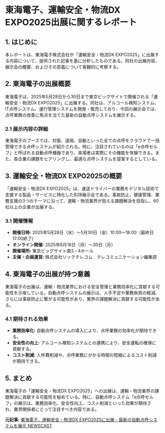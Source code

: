# 東海電子、運輸安全・物流DX EXPO2025出展に関するレポート

## 1. はじめに

本レポートは、東海電子株式会社が「運輸安全・物流DX EXPO2025」に出展する内容について、提供された記事を基に分析したものである。同社の出展内容、展示会の概要、およびその意義について客観的に考察する。

## 2. 東海電子の出展概要

東海電子は、2025年5月28日から30日まで東京ビッグサイトで開催される「運輸安全・物流DX EXPO2025」に出展する。同社は、アルコール検知システム、IT点呼システム、運行管理システムを開発・販売しており、今回の展示会では、点呼業務の改善に焦点を当てた最新の自動点呼システムを展示する。

### 2.1 展示内容の詳細

東海電子のブースでは、対面、遠隔、自動といった全ての点呼をクラウドで一括管理できる点呼システムが紹介される。特に、注目されているのは「e点呼セルフ」と呼ばれる自動点呼機器であり、来場者は実際にその機能を体験できる。また、各企業の課題をヒアリングし、最適な点呼システムを提案するとしている。

## 3. 運輸安全・物流DX EXPO2025の概要

「運輸安全・物流DX EXPO2025」は、運送ドライバーの業務をデジタル技術で支援する製品・サービスに特化したB2B展示会である。事故防止、健康管理、業務支援の3つのテーマに沿って、運輸・物流業界が抱える課題解決を目指し、60社以上の企業が出展する。

### 3.1 開催情報

* **開催日時:** 2025年5月28日（水）～5月30日（金）10:00～18:00（最終日17:00終了）
* **オンライン開催:** 2025年6月16日（月）～30日（月）
* **開催場所:** 東京ビッグサイト南3・4ホール
* **主催・企画運営:** 株式会社リックテレコム　テレコミュニケーション編集部

## 4. 東海電子の出展が持つ意義

東海電子の出展は、運輸・物流業界における安全管理と業務効率化に貢献する可能性を示唆している。自動点呼システムの展示は、人手不足や業務負担の軽減、さらには事故防止に繋がる可能性があり、業界の課題解決に貢献する可能性がある。

### 4.1 期待される効果

* **業務効率化:** 自動点呼システムの導入により、点呼業務の効率化が期待できる。
* **安全性の向上:** アルコール検知システムとの連携により、安全運転の確保に貢献する。
* **コスト削減:** 人件費削減や、点呼業務にかかる時間の短縮によるコスト削減が期待できる。

## 5. まとめ

東海電子の「運輸安全・物流DX EXPO2025」への出展は、運輸・物流業界の課題解決に貢献する可能性を秘めている。特に、自動点呼システム「e点呼セルフ」の展示は、業務効率化、安全性向上、コスト削減といった効果が期待され、業界関係者にとって注目すべき内容である。



**元記事:** [東海電子、運輸安全・物流DX EXPO2025に出展 - 最新の自動点呼システムを展示 NEWSCAST](https://newscast.jp/news/6057548)